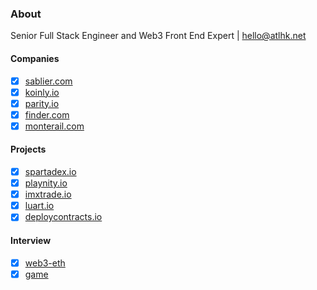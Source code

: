 ### About

Senior Full Stack Engineer and Web3 Front End Expert | [hello@atlhk.net](hello@atlhk.net)

#### Companies

- [x] [sablier.com](https://sablier.com/)
- [x] [koinly.io](https://koinly.io/)
- [x] [parity.io](https://www.parity.io/)
- [x] [finder.com](https://finder.com/)
- [x] [monterail.com](https://monterail.com/)

#### Projects

- [x] [spartadex.io](https://spartadex.io/)
- [x] [playnity.io](https://playnity.io/)
- [x] [imxtrade.io](https://www.imxtrade.io/)
- [x] [luart.io](https://www.luart.io/)
- [x] [deploycontracts.io](https://deploycontracts.io)

#### Interview

- [x] [web3-eth](https://github.com/tukwan/pokemon)
- [x] [game](https://github.com/tukwan/tictactoe)
